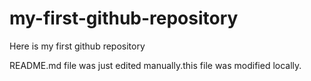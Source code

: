 # my-first-github-repository
Here is my first github repository


README.md file was just edited manually.this file was modified locally.
